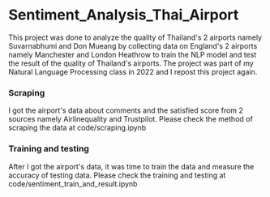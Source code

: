# Sentiment_Analysis_Thai_Airport

This project was done to analyze the quality of Thailand's 2 airports namely Suvarnabhumi and Don Mueang by collecting data on England's 2 airports namely Manchester and London Heathrow to train the NLP model and test the result of the quality of Thailand's airports. The project was part of my Natural Language Processing class in 2022 and I repost this project again.

### Scraping
I got the airport's data about comments and the satisfied score from 2 sources namely Airlinequality and Trustpilot. Please check the method of scraping the data at code/scraping.ipynb

### Training and testing
After I got the airport's data, it was time to train the data and measure the accuracy of testing data. Please check the training and testing at code/sentiment_train_and_result.ipynb

